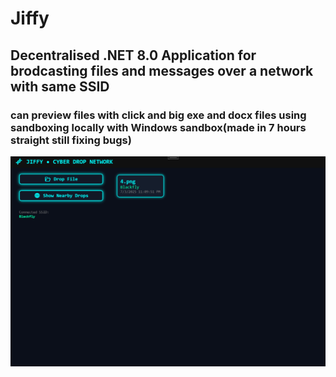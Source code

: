 # Jiffy
## Decentralised .NET 8.0 Application for brodcasting files and messages over a network with same SSID
### can preview files with click and big exe and docx files using sandboxing locally with Windows sandbox(made in 7 hours straight still fixing bugs)

![Nexus](https://github.com/adityachawla005/Jiffy/blob/main/jiffy.png)


